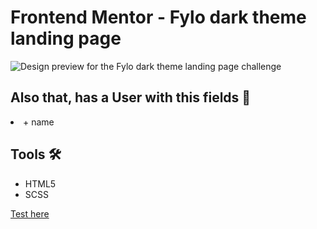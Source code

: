 # Frontend Mentor - Fylo dark theme landing page

![Design preview for the Fylo dark theme landing page challenge](./design/desktop-preview.jpg)

<h2>Also that, has a User with this fields 👩</h2>

<li>+ name</li>
  
 <h2>Tools 🛠</h2>
  
 <ul>
  <li>HTML5</li>
  <li>SCSS</li>
</ul>

[Test here](https://eloquent-dango-907c48.netlify.app/)




